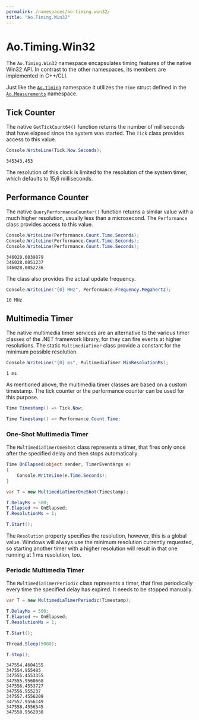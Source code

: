 ```yaml
---
permalink: /namespaces/ao.timing.win32/
title: "Ao.Timing.Win32"
---
```


# Ao.Timing.Win32

The `Ao.Timing.Win32` namespace encapsulates timing features of the native Win32 API. In contrast to the other namespaces, its members are implemented in C++/CLI. 

Just like the [`Ao.Timing`](ao.timing.md) namespace it utilizes the `Time` struct defined in the [`Ao.Measurements`](ao.measurements.md) namespace.

## Tick Counter

The native `GetTickCount64()` function returns the number of milliseconds that have elapsed since the system was started. The `Tick` class provides access to this value.

```csharp
Console.WriteLine(Tick.Now.Seconds);
```

```console
345343.453
```

The resolution of this clock is limited to the resolution of the system timer, which defaults to 15,6 milliseconds. 

## Performance Counter

The native `QueryPerformanceCounter()` function returns a similar value with a much higher resolution, usually less than a microsecond. The `Performance` class provides access to this value.

```csharp
Console.WriteLine(Performance.Count.Time.Seconds);
Console.WriteLine(Performance.Count.Time.Seconds);
Console.WriteLine(Performance.Count.Time.Seconds);
```

```console
346028.0039879
346028.0051237
346028.0052236
```

The class also provides the actual update frequency.

```csharp
Console.WriteLine("{0} MHz", Performance.Frequency.Megahertz);
```

```console
10 MHz
```

## Multimedia Timer

The native multimedia timer services are an alternative to the various timer classes of the .NET framework library, for they can fire events at higher resolutions. The static `MultimediaTimer` class provide a constant for the minimum possible resolution.

```csharp
Console.WriteLine("{0} ms", MultimediaTimer.MinResolutionMs);
```

```console
1 ms
```

As mentioned above, the multimedia timer classes are based on a custom timestamp. The tick counter or the performance counter can be used for this purpose.

```csharp
Time Timestamp() => Tick.Now;

Time Timestamp() => Performance.Count.Time;
```

### One-Shot Multimedia Timer

The `MultimediaTimerOneShot` class represents a timer, that fires only once after the specified delay and then stops automatically.

```csharp
Time OnElapsed(object sender, TimerEventArgs e)
{
    Console.WriteLine(e.Time.Seconds);
}
```

```csharp
var T = new MultimediaTimerOneShot(Timestamp);

T.DelayMs = 500;
T.Elapsed += OnElapsed;
T.ResolutionMs = 1;

T.Start(); 
```

The `Resolution` property specifies the resolution, however, this is a global value. Windows will always use the minimum resolution currently requested, so starting another timer with a higher resolution will result in that one running at 1 ms resolution, too.

### Periodic Multimedia Timer

The `MultimediaTimerPeriodic` class represents a timer, that fires periodically every time the specified delay has expired. It needs to be stopped manually.

```csharp
var T = new MultimediaTimerPeriodic(Timestamp);

T.DelayMs = 500;
T.Elapsed += OnElapsed;
T.ResolutionMs = 1;

T.Start(); 

Thread.Sleep(5000);

T.Stop();
```

```console
347554.4604155
347554.955485
347555.4553355
347555.9560668
347556.4553727
347556.955237
347557.4556209
347557.9556149
347558.4556545
347558.9562038
```
